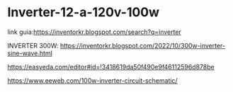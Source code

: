 # Inverter-12-a-120v-100w

link guia:https://inventorkr.blogspot.com/search?q=inverter


INVERTER 300W: https://inventorkr.blogspot.com/2022/10/300w-inverter-sine-wave.html


https://easyeda.com/editor#id=!3418619da50f490e9f46112596d878be

https://www.eeweb.com/100w-inverter-circuit-schematic/
